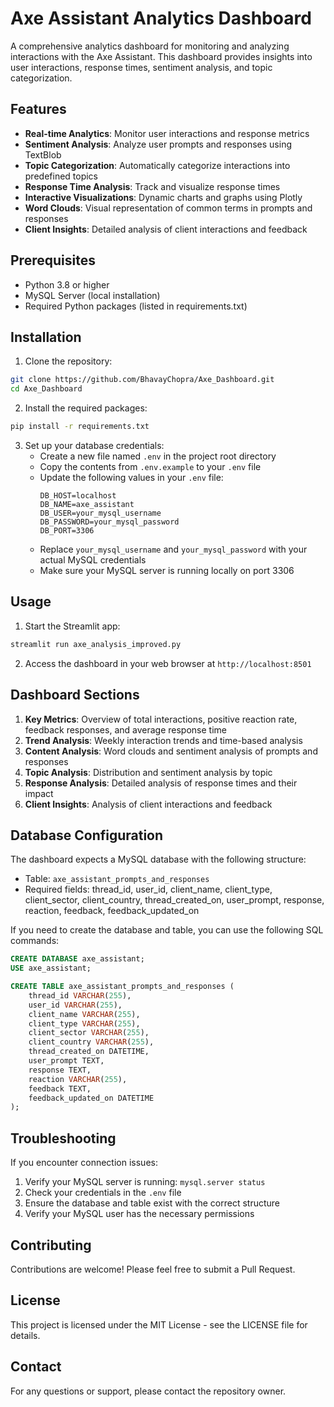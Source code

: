 # Axe Assistant Analytics Dashboard

A comprehensive analytics dashboard for monitoring and analyzing interactions with the Axe Assistant. This dashboard provides insights into user interactions, response times, sentiment analysis, and topic categorization.

## Features

- **Real-time Analytics**: Monitor user interactions and response metrics
- **Sentiment Analysis**: Analyze user prompts and responses using TextBlob
- **Topic Categorization**: Automatically categorize interactions into predefined topics
- **Response Time Analysis**: Track and visualize response times
- **Interactive Visualizations**: Dynamic charts and graphs using Plotly
- **Word Clouds**: Visual representation of common terms in prompts and responses
- **Client Insights**: Detailed analysis of client interactions and feedback

## Prerequisites

- Python 3.8 or higher
- MySQL Server (local installation)
- Required Python packages (listed in requirements.txt)

## Installation

1. Clone the repository:
```bash
git clone https://github.com/BhavayChopra/Axe_Dashboard.git
cd Axe_Dashboard
```

2. Install the required packages:
```bash
pip install -r requirements.txt
```

3. Set up your database credentials:
   - Create a new file named `.env` in the project root directory
   - Copy the contents from `.env.example` to your `.env` file
   - Update the following values in your `.env` file:
     ```
     DB_HOST=localhost
     DB_NAME=axe_assistant
     DB_USER=your_mysql_username
     DB_PASSWORD=your_mysql_password
     DB_PORT=3306
     ```
   - Replace `your_mysql_username` and `your_mysql_password` with your actual MySQL credentials
   - Make sure your MySQL server is running locally on port 3306

## Usage

1. Start the Streamlit app:
```bash
streamlit run axe_analysis_improved.py
```

2. Access the dashboard in your web browser at `http://localhost:8501`

## Dashboard Sections

1. **Key Metrics**: Overview of total interactions, positive reaction rate, feedback responses, and average response time
2. **Trend Analysis**: Weekly interaction trends and time-based analysis
3. **Content Analysis**: Word clouds and sentiment analysis of prompts and responses
4. **Topic Analysis**: Distribution and sentiment analysis by topic
5. **Response Analysis**: Detailed analysis of response times and their impact
6. **Client Insights**: Analysis of client interactions and feedback

## Database Configuration

The dashboard expects a MySQL database with the following structure:
- Table: `axe_assistant_prompts_and_responses`
- Required fields: thread_id, user_id, client_name, client_type, client_sector, client_country, thread_created_on, user_prompt, response, reaction, feedback, feedback_updated_on

If you need to create the database and table, you can use the following SQL commands:
```sql
CREATE DATABASE axe_assistant;
USE axe_assistant;

CREATE TABLE axe_assistant_prompts_and_responses (
    thread_id VARCHAR(255),
    user_id VARCHAR(255),
    client_name VARCHAR(255),
    client_type VARCHAR(255),
    client_sector VARCHAR(255),
    client_country VARCHAR(255),
    thread_created_on DATETIME,
    user_prompt TEXT,
    response TEXT,
    reaction VARCHAR(255),
    feedback TEXT,
    feedback_updated_on DATETIME
);
```

## Troubleshooting

If you encounter connection issues:
1. Verify your MySQL server is running: `mysql.server status`
2. Check your credentials in the `.env` file
3. Ensure the database and table exist with the correct structure
4. Verify your MySQL user has the necessary permissions

## Contributing

Contributions are welcome! Please feel free to submit a Pull Request.

## License

This project is licensed under the MIT License - see the LICENSE file for details.

## Contact

For any questions or support, please contact the repository owner. 